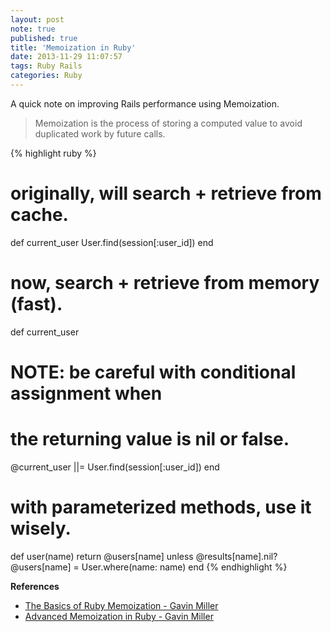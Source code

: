 ```yaml
---
layout: post
note: true
published: true
title: 'Memoization in Ruby'
date: 2013-11-29 11:07:57
tags: Ruby Rails
categories: Ruby
---
```


A quick note on improving Rails performance using Memoization.

> Memoization is the process of storing a computed value to avoid duplicated work by future calls.

{% highlight ruby %}
# originally, will search + retrieve from cache.
def current_user
  User.find(session[:user_id])
end

# now, search + retrieve from memory (fast).
def current_user
  # NOTE: be careful with conditional assignment when
  #       the returning value is nil or false.
  @current_user ||= User.find(session[:user_id])
end

# with parameterized methods, use it wisely.
def user(name)
    return @users[name] unless @results[name].nil?
    @users[name] = User.where(name: name)
end
{% endhighlight %}

**References**

- [The Basics of Ruby Memoization - Gavin Miller](http://gavinmiller.io/2013/basics-of-ruby-memoization/)
- [Advanced Memoization in Ruby - Gavin Miller](http://gavinmiller.io/2013/advanced-memoization-in-ruby/)
